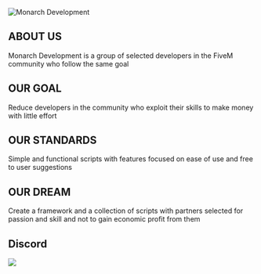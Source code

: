 ![Monarch Development](https://github-readme-stats.vercel.app/api?username=Monarch-Development&show_icons=true&rank_icon=github&show=prs_merged,prs_merged_percentage&theme=tokyonight)

## ABOUT US
Monarch Development is a group of selected developers in the FiveM community who follow the same goal

## OUR GOAL
Reduce developers in the community who exploit their skills to make money with little effort

## OUR STANDARDS
Simple and functional scripts with features focused on ease of use and free to user suggestions

## OUR DREAM
Create a framework and a collection of scripts with partners selected for passion and skill and not to gain economic profit from them

## Discord
<p>
  <a href="https://discord.com/invite/WKtk65yBC6"><img src="https://img.shields.io/discord/1313538236462923906?style=for-the-badge&logo=discord&labelColor=7d12ff&logoColor=white&color=2c2f33&label=Discord"/></a>
</p>

